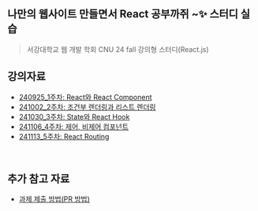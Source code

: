 ## 나만의 웹사이트 만들면서 React 공부까쥐 ~✨ 스터디 실습

> 서강대학교 웹 개발 학회 CNU 24 fall 강의형 스터디(React.js)

## 강의자료

- [240925_1주차: React와 React Component](https://naya-h2.notion.site/React-React-Component-2957f897d1bd45f6a345fd80901e1313?pvs=4)
- [241002_2주차: 조건부 렌더링과 리스트 렌더링](https://naya-h2.notion.site/10bfe86451a0808bb984ea0368056410?pvs=74)
- [241030_3주차: State와 React Hook](https://naya-h2.notion.site/State-Hook-10bfe86451a0800493dae8bfb4f906c6?pvs=73)
- [241106_4주차: 제어, 비제어 컴포넌트](https://naya-h2.notion.site/10bfe86451a0804cb167ec67c341ca52)
- [241113_5주차: React Routing](https://naya-h2.notion.site/React-Routing-10bfe86451a0809db2bec517760c0e0c?pvs=73)

<BR />

## 추가 참고 자료

- [과제 제출 방법(PR 방법)](https://naya-h2.notion.site/e9d5e54410484cfb892c483fce8bed80?pvs=74)
